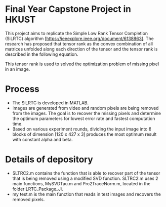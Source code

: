 #  Final Year Capstone Project in HKUST
This project aims to replicate the Simple Low Rank Tensor Completion (SiLRTC) algorithm [https://ieeexplore.ieee.org/document/6138863]. The research has proposed that tensor rank as the convex combination of all matrices unfolded along each direction of the tensor and the tensor rank is described in the following equation.

This tensor rank is used to solved the optimization problem of missing pixel in an image.
# Process 
* The SiLRTC is developed in MATLAB. 
* Images are generated from video and random pixels are being removed from the images. The goal is to recover the missing pixels and determine the optimum parameters for lowest error rate and fastest computation time.
* Based on various experiment rounds, dividing the input image into 8 blocks of dimension [120 x 427 x 3] produces the most optimum result with constant alpha and beta.

# Details of depository
* SLTRC2.m contains the function that is able to recover part of the tensor that is being removed using a modified SVD function. SLTRC2.m uses 2 main functions,  MySVDTau.m and Pro2TraceNorm.m, located in the folder LRTC_Package_Ji.
* my test.m is the main function that reads in test images and recovers the removed pixels.
